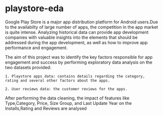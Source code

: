 # playstore-eda
Google Play Store is a major app distribution platform for Android users.Due to the availabilty of large number of apps, the competition in the app market is quite intense. Analyzing historical data can provide app development companies with valuable insights into the elements that should be addressed during the app development, as well as how to improve app performance and engagement.

The aim of this project was to identify the key factors responsible for app engagement and success by performing exploratory data analysis on the two datasets provided:

    1. Playstore apps data: contains details regarding the category, rating and several other factors about the apps.

    2. User reviews data: the customer reviews for the apps.

After performing the data cleaning, the impact of features like Type,Category, Price, Size Group, and Last Update Year on the Installs,Rating and Reviews are analysed

